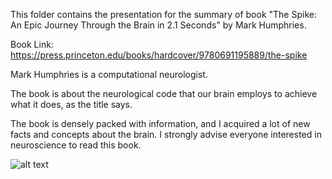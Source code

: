 This folder contains the presentation for the summary of book "The Spike: An Epic Journey Through the Brain in 2.1 Seconds" by Mark Humphries. 

Book Link:  https://press.princeton.edu/books/hardcover/9780691195889/the-spike

Mark Humphries is a computational neurologist. 

The book is about the neurological code that our brain employs to achieve what it does, as the title says.

The book is densely packed with information, and I acquired a lot of new facts and concepts about the brain.
I strongly advise everyone interested in neuroscience to read this book.

![alt text]([https://github.com/Deepa-Tilwani/MyTalks/blob/0501de92aa7ad30dfa914234d60e9cb2acc72e89/TheSpike/TheSpike.jpg])
